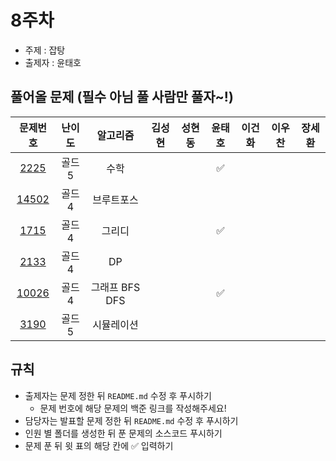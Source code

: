 # 8주차

- 주제 : 잡탕
- 출제자 : 윤태호

## 풀어올 문제 (필수 아님 풀 사람만 풀자~!)

|                    문제번호                    | 난이도 |    알고리즘    | 김성현 | 성현동 | 윤태호 | 이건화 | 이우찬 | 장세환 |
| :--------------------------------------------: | :----: | :------------: | :----: | :----: | :----: | :----: | :----: | :----: |
|  [2225](https://www.acmicpc.net/problem/2225)  | 골드5  |      수학      |        |        |   ✅   |        |        |        |
| [14502](https://www.acmicpc.net/problem/14502) | 골드4  |   브루트포스   |        |        |        |        |        |        |
|  [1715](https://www.acmicpc.net/problem/1715)  | 골드4  |     그리디     |        |        |   ✅   |        |        |        |
|  [2133](https://www.acmicpc.net/problem/2133)  | 골드4  |       DP       |        |        |        |        |        |        |
| [10026](https://www.acmicpc.net/problem/10026) | 골드4  | 그래프 BFS DFS |        |        |   ✅   |        |        |        |
|  [3190](https://www.acmicpc.net/problem/3190)  | 골드5  |   시뮬레이션   |        |        |        |        |        |        |

<!-- 표 입력할 때 아래 거 참고!
[문제번호](https://www.acmicpc.net/problem/문제번호)
<a href="https://github.com/taeho0888">윤태호</a>
<a href="https://github.com/sunghyun1356">김성현</a>
<a href="https://github.com/hyundongSung">성현동</a>
<a href="https://github.com/wchan0409">이우찬</a>
<a href="https://github.com/SehwanChang">장세환</a>
<a href="https://github.com/Gunhot">이건화</a> -->

## 규칙

- 출제자는 문제 정한 뒤 `README.md` 수정 후 푸시하기
  - 문제 번호에 해당 문제의 백준 링크를 작성해주세요!
- 담당자는 발표할 문제 정한 뒤 `README.md` 수정 후 푸시하기
- 인원 별 폴더를 생성한 뒤 푼 문제의 소스코드 푸시하기
- 문제 푼 뒤 윗 표의 해당 칸에 ✅ 입력하기
